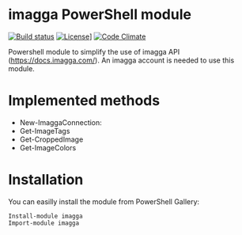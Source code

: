 # imagga PowerShell module
[![Build status](https://ci.appveyor.com/api/projects/status/c1y63ip35wryfidk?svg=true)](https://ci.appveyor.com/project/baldator/imagga)
[![License](http://img.shields.io/:license-apache-blue.svg?style=flat-square)](http://www.apache.org/licenses/LICENSE-2.0.html)]
[![Code Climate](https://codeclimate.com/github/baldator/imagga/badges/gpa.svg)](https://codeclimate.com/github/baldator/imagga)


Powershell module to simplify the use of imagga API (https://docs.imagga.com/). An imagga account is needed to use this module.

# Implemented methods

* New-ImaggaConnection: 
* Get-ImageTags
* Get-CroppedImage
* Get-ImageColors

# Installation

You can easilly install the module from PowerShell Gallery: 
```
Install-module imagga
Import-module imagga
```
